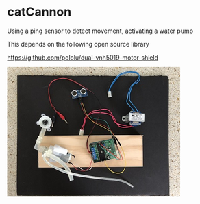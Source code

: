 # catCannon
Using a ping sensor to detect movement, activating a water pump

This depends on the following open source library

https://github.com/pololu/dual-vnh5019-motor-shield


![alt test](https://raw.githubusercontent.com/Cheadle1/catCannon/master/hardware.jpg "Hardware pic")
